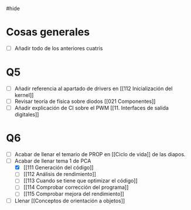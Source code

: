 #hide

# Cosas generales

- [ ] Añadir todo de los anteriores cuatris
# Q5

- [ ] Añadir referencia al apartado de drivers en [[112 Inicialización del kernel]]
- [ ] Revisar teoría de física sobre diodos [[021 Componentes]]
- [ ] Añadir explicación de CI sobre el PWM [[11. Interfaces de salida digitales]]

# Q6

- [ ] Acabar de llenar el temario de PROP en [[Ciclo de vida]] de las diapos.
- [ ] Acabar de llenar tema 1 de PCA
	- [x] [[111 Generación del código]]
	- [ ] [[112 Análisis de rendimiento]]
	- [ ] [[113 Cuando se tiene que optimizar el código]]
	- [ ] [[114 Comprobar corrección del programa]]
	- [ ] [[115 Comprobar mejora del rendimiento]]
- [ ] Llenar [[Conceptos de orientación a objetos]]
